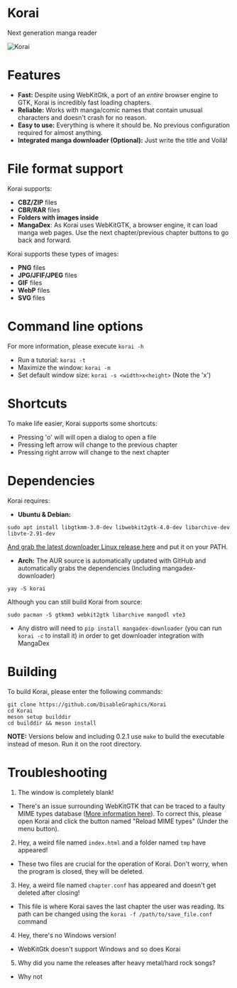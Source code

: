 # Korai
Next generation manga reader

![Korai](https://user-images.githubusercontent.com/48135147/163577957-b9fdc19d-827a-40d3-8cfc-e0f36930a505.png)

# Features
- **Fast:** Despite using WebKitGtk, a port of an _entire_ browser engine to GTK, Korai is incredibly fast loading chapters.
- **Reliable:** Works with manga/comic names that contain unusual characters and doesn't crash for no reason.
- **Easy to use:** Everything is where it should be. No previous configuration required for almost anything.
- **Integrated manga downloader (Optional):** Just write the title and Voilà!

# File format support
Korai supports:
  - **CBZ/ZIP** files
  - **CBR/RAR** files
  - **Folders with images inside**
  - **MangaDex**: As Korai uses WebKitGTK, a browser engine, it can load manga web pages. Use the next chapter/previous chapter buttons to go back and forward.

Korai supports these types of images:
  - **PNG** files
  - **JPG/JFIF/JPEG** files
  - **GIF** files
  - **WebP** files
  - **SVG** files
# Command line options
For more information, please execute `korai -h`

- Run a tutorial: `korai -t`
- Maximize the window: `korai -m`
- Set default window size: `korai -s <width>x<height>` (Note the 'x')

# Shortcuts
To make life easier, Korai supports some shortcuts:
- Pressing 'o' will will open a dialog to open a file
- Pressing left arrow will change to the previous chapter
- Pressing right arrow will change to the next chapter 

# Dependencies
Korai requires: <br>

- **Ubuntu & Debian:** 
 ```
sudo apt install libgtkmm-3.0-dev libwebkit2gtk-4.0-dev libarchive-dev libvte-2.91-dev
``` 
<a href=https://github.com/Gyro7/mangodl/releases/>And grab the latest downloader Linux release here</a> and put it on your PATH.
- **Arch:** The AUR source is automatically updated with GitHub and automatically grabs the dependencies (Including mangadex-downloader)
```
yay -S korai
```
Although you can still build Korai from source:
```
sudo pacman -S gtkmm3 webkit2gtk libarchive mangodl vte3 
```
- Any distro will need to `pip install mangadex-downloader` (you can run `korai -c` to install it) in order to get downloader integration with MangaDex

# Building
To build Korai, please enter the following commands:
```
git clone https://github.com/DisableGraphics/Korai
cd Korai
meson setup builddir
cd builddir && meson install
```
**NOTE:** Versions below and including 0.2.1 use `make` to build the executable instead of meson. Run it on the root directory. <br>
# Troubleshooting
1. The window is completely blank!
- There's an issue surrounding WebKitGTK that can be traced to a faulty MIME types database (<a href=https://stackoverflow.com/questions/71734719/webkitgtk-doesnt-load-local-files>More information here</a>). To correct this, please open Korai and click the button named "Reload MIME types" (Under the menu button).

2. Hey, a weird file named `index.html` and a folder named `tmp` have appeared!
- These two files are crucial for the operation of Korai. Don't worry, when the program is closed, they will be deleted.
3. Hey, a weird file named `chapter.conf` has appeared and doesn't get deleted after closing!
- This file is where Korai saves the last chapter the user was reading. Its path can be changed using the `korai -f /path/to/save_file.conf` command
4. Hey, there's no Windows version!
- WebKitGtk doesn't support Windows and so does Korai
5. Why did you name the releases after heavy metal/hard rock songs?
- Why not
